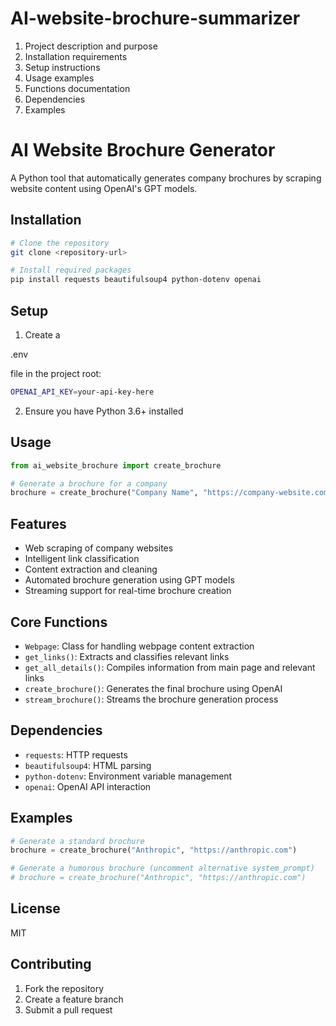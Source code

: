 # AI-website-brochure-summarizer

1. Project description and purpose
2. Installation requirements
3. Setup instructions
4. Usage examples
5. Functions documentation
6. Dependencies
7. Examples

# AI Website Brochure Generator

A Python tool that automatically generates company brochures by scraping website content using OpenAI's GPT models.

## Installation

```bash
# Clone the repository
git clone <repository-url>

# Install required packages
pip install requests beautifulsoup4 python-dotenv openai
```

## Setup

1. Create a 

.env

 file in the project root:
```bash
OPENAI_API_KEY=your-api-key-here
```

2. Ensure you have Python 3.6+ installed

## Usage

```python
from ai_website_brochure import create_brochure

# Generate a brochure for a company
brochure = create_brochure("Company Name", "https://company-website.com")
```

## Features

- Web scraping of company websites
- Intelligent link classification
- Content extraction and cleaning
- Automated brochure generation using GPT models
- Streaming support for real-time brochure creation

## Core Functions

- `Webpage`: Class for handling webpage content extraction
- `get_links()`: Extracts and classifies relevant links
- `get_all_details()`: Compiles information from main page and relevant links
- `create_brochure()`: Generates the final brochure using OpenAI
- `stream_brochure()`: Streams the brochure generation process

## Dependencies

- `requests`: HTTP requests
- `beautifulsoup4`: HTML parsing
- `python-dotenv`: Environment variable management
- `openai`: OpenAI API interaction

## Examples

```python
# Generate a standard brochure
brochure = create_brochure("Anthropic", "https://anthropic.com")

# Generate a humorous brochure (uncomment alternative system_prompt)
# brochure = create_brochure("Anthropic", "https://anthropic.com")
```

## License

MIT

## Contributing

1. Fork the repository
2. Create a feature branch
3. Submit a pull request